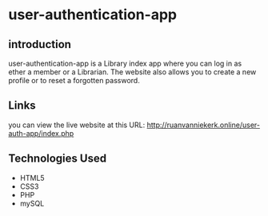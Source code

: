 # user-authentication-app
## introduction
user-authentication-app is a Library index app where you can log in as ether a member or a Librarian. The website also allows you to create a new profile or to reset a forgotten password. 
## Links
you can view the live website at this URL: http://ruanvanniekerk.online/user-auth-app/index.php
## Technologies Used
- HTML5
- CSS3
- PHP
- mySQL
